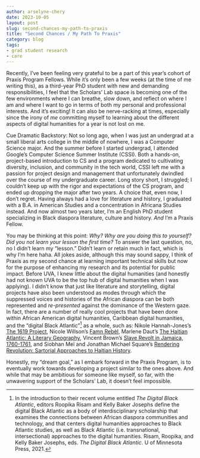 ```yaml
---
author: arselyne-chery
date: 2023-10-05
layout: post
slug: second-chances-my-path-to-praxis
title: "Second Chances / My Path To Praxis"
category: blog
tags:
- grad student research
- care
---
```

Recently, I’ve been feeling very grateful to be a part of this year’s cohort of Praxis Program Fellows. While it’s only been a few weeks (at the time of me writing this), as a third-year PhD student with new and demanding responsibilities, I feel that the Scholars’ Lab space is becoming one of the few environments where I can breathe, slow down, and reflect on where I am and where I want to go in terms of both my personal and professional interests. And it’s exciting! It can also be nerve-racking at times, especially since the irony of *me* committing myself to learning about the different aspects of digital humanities for a year is not lost on me. 

Cue Dramatic Backstory: Not so long ago, when I was just an undergrad at a small liberal arts college in the middle of nowhere, I was a Computer Science major. And the summer before I started undergrad, I attended Google’s Computer Science Summer Institute (CSSI). Both a hands-on, project-based introduction to CS and a program dedicated to cultivating diversity, inclusion, and community in the tech world, CSSI left me with a passion for project design and management that unfortunately dwindled over the course of my undergraduate career. Long story short, I struggled; I couldn’t keep up with the rigor and expectations of the CS program, and ended up dropping the major after two years. A choice that, even now, I don’t regret. Having always had a love for literature and history, I graduated with a B.A. in American Studies and a concentration in Africana Studies instead. And now almost two years later, I’m an English PhD student specializing in Black diaspora literature, culture and history. *And* I’m a Praxis Fellow. 

You may be thinking at this point: *Why? Why are you doing this to yourself? Did you not learn your lesson the first time?* To answer the last question, no, no I didn’t learn my “lesson.” Didn’t learn or retain much in fact, which is why I’m here haha. All jokes aside, although this may sound sappy, I think of Praxis as my second chance at learning important technical skills but now for the purpose of enhancing my research and its potential for public impact. Before UVA, I knew little about the digital humanities (and honestly had not known UVA to be the top hub of digital humanities when I was applying). I didn’t know that just like literature and storytelling, digital projects have also been understood as modes through which the suppressed voices and histories of the African diaspora can be both represented and *re-presented* against the dominance of the Western gaze. In fact, there are a number of really cool projects that have been done within African American digital humanities, Caribbean digital humanities, and the “digital Black Atlantic”[^1] as a whole, such as: Nikole Hannah-Jones’s [The 1619 Project](https://www.nytimes.com/interactive/2019/08/14/magazine/1619-america-slavery.html), Nicole Willson’s [Famn Rebèl](https://www.fanmrebel.com/en/about), Marlene Daut’s [The Haitian Atlantic: A Literary Geography](https://uva.theopenscholar.com/marlene-daut/haitian-atlantic#:~:text=The%20Haitian%20Atlantic%3A%20A%20Literary,in%20the%20long%20nineteenth%20century.), Vincent Brown’s [Slave Revolt in Jamaica, 1760-1761](http://revolt.axismaps.com/), and Siobhan Meï and Jonathan Michael Square’s [Rendering Revolution: Sartorial Approaches to Haitian History](https://renderingrevolution.ht/about). 

Honestly, my “dream goal,” as I embark forward in the Praxis Program, is to eventually work towards developing a project similar to the ones above. And while that may be ambitious for someone like myself, so far, with the unwavering support of the Scholars’ Lab, it doesn’t feel impossible. 

[^1]: In the introduction to their recent volume entitled *The Digital Black Atlantic*, editors Roopika Risam and Kelly Baker Josephs define the digital Black Atlantic as a body of interdisciplinary scholarship that examines the connections between African diaspora communities and technology, and that centers digital humanities approaches to Black Atlantic studies, as well as Black Atlantic (i.e. transnational, intersectional) approaches to the digital humanities. Risam, Roopika, and Kelly Baker Josephs, eds. *The Digital Black Atlantic*. U of Minnesota Press, 2021.